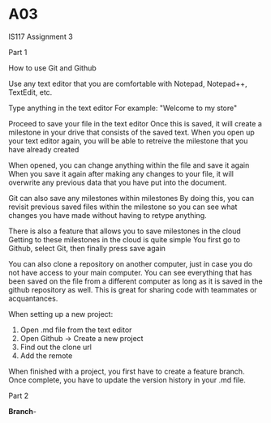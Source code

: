 # A03
IS117 Assignment 3

Part 1

How to use Git and Github

Use any text editor that you are comfortable with 
  Notepad, Notepad++, TextEdit, etc.
  
Type anything in the text editor 
  For example: "Welcome to my store"

Proceed to save your file in the text editor
  Once this is saved, it will create a milestone in your drive that consists of the saved text.
    When you open up your text editor again, you will be able to retreive the milestone that you have already created 
    
When opened, you can change anything within the file and save it again
  When you save it again after making any changes to your file, it will overwrite any previous data that you have put into the document. 
  
Git can also save any milestones within milestones
  By doing this, you can revisit previous saved files within the milestone so you can see what changes you have made without having to retype anything.
  
There is also a feature that allows you to save milestones in the cloud
  Getting to these milestones in the cloud is quite simple 
  You first go to Github, select Git, then finally press save again
  
You can also clone a repository on another computer, just in case you do not have access to your main computer. You can see everything that has been saved on the file from a different computer as long as it is saved in the github repository as well. This is great for sharing code with teammates or acquantances. 

When setting up a new project:
  1. Open .md file from the text editor
  2. Open Github -> Create a new project
  3. Find out the clone url 
  4. Add the remote
     
When finished with a project, you first have to create a feature branch. Once complete, you have to update the version history in your .md file.

Part 2 

**Branch**-
